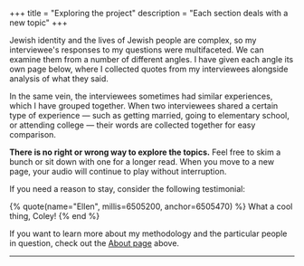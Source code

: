 +++
title = "Exploring the project"
description = "Each section deals with a new topic"
+++

Jewish identity and the lives of Jewish people are complex, so my interviewee's responses to my questions were multifaceted.
We can examine them from a number of different angles.
I have given each angle its own page below, where I collected quotes from my interviewees alongside analysis of what they said.

In the same vein, the interviewees sometimes had similar experiences, which I have grouped together.
When two interviewees shared a certain type of experience — such as getting married, going to elementary school, or attending college — their words are collected together for easy comparison.

**There is no right or wrong way to explore the topics.** Feel free to skim a bunch or sit down with one for a longer read. When you move to a new page, your audio will continue to play without interruption.

If you need a reason to stay, consider the following testimonial:

{% quote(name="Ellen", millis=6505200, anchor=6505470) %}
    What a cool thing, Coley!
{% end %}

If you want to learn more about my methodology and the particular people in question, check out the [About page](@/about.md) above.

---